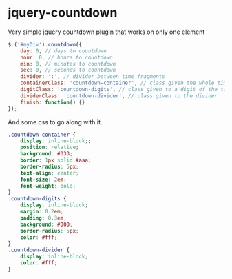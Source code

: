 jquery-countdown
================

Very simple jquery countdown plugin that works on only one element

````javascript
$.('#myDiv').countdown({
	day: 0, // days to countdown
	hour: 0, // hours to countdown
	min: 0, // minutes to countdown
	sec: 0, // seconds to countdown
	divider: ':', // divider between time fragments
	containerClass: 'countdown-container', // class given the whole timer container
	digitClass: 'countdown-digits', // class given to a digit of the timer
	dividerClass: 'countdown-divider', // class given to the divider
	finish: function() {}
});

````

And some css to go along with it.

````css
.countdown-container {
	display: inline-block;;
	position: relative;
	background: #333;
	border: 1px solid #aaa;
	border-radius: 5px;
	text-align: center;
	font-size: 2em;
	font-weight: bold;
}
.countdown-digits {
	display: inline-block;
	margin: 0.2em;
	padding: 0.3em;
	background: #000;
	border-radius: 5px;
	color: #fff;
}
.countdown-divider {
	display: inline-block;
	color: #fff;
}
````